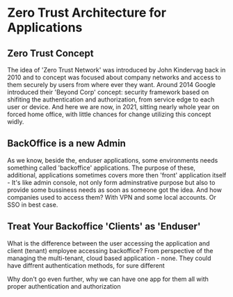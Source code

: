 # Zero Trust Architecture for Applications


## Zero Trust Concept
The idea of 'Zero Trust Network' was introduced by John Kindervag back in 2010 and to concept was focused about company networks and access to them securely by users from where ever they want. Around 2014 Google introduced their 'Beyond Corp' concept: security framework based on shifiting the authentication and authorization, from service edge to each user or device. And here we are now, in 2021, sitting nearly whole year on forced home office, with little chances for change utilizing this concept widly. 

## BackOffice is a new Admin
As we know, beside the, enduser applications, some environments needs something called 'backoffice' applications. The purpose of these, additional, applications sometimes covers more then 'front' application itself -  It's like admin console, not only form adminstrative purpose but also to provide some bussiness needs as soon as someone got the idea. And how companies used to access them? With VPN and some local accounts. Or SSO in best case. 

## Treat Your Backoffice 'Clients' as 'Enduser'
What is the difference between the user accessing the application and client (tenant) employee accessing backoffice? From perspective of the managing the multi-tenant, cloud based application - none. They could have diffrent authentication methods, for sure different 

Why don't go even further, why we can have one app for them all with proper authentication and authorization 
